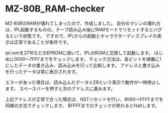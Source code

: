 # MZ-80B_RAM-checker

MZ-80BのRAMが壊れてしまったので、作成しました。
自分のマシンの壊れ方は、IPL起動するものの、テープ読み込み後にRAMモードでリセットするとバグるという状態です。
ですので、IPLからの起動とキャラクターディスプレイの表示は正常であることが条件です。

ipl.romを2716などのEPROMに焼いて、IPLのROMと交換して起動します。
はじめに$0000〜$7FFFまでをチェックします。
チェック方法は、各ビットを順番に1にしたデータの書き込み、読み込みを行って比較します。
アドレスと書き込みを行ったデータは常に表示されます。

エラーがあった場合は、読み込んだデータとERという表示で動作が一時停止します。
スペースバーを押すと次のアドレスに進みます。

上記アドレスが正常で合った場合は、NSTリセットを行い、$8000〜$FFFFまでを同様の方法でチェックします。
$FFFFまでのチェックが終わるとHaltします。

